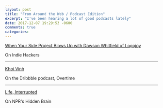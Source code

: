 ```yaml
---
layout: post
title: "From Around the Web / Podcast Edition"
excerpt: "I've been hearing a lot of good podcasts lately"
date: 2017-12-07 19:29:53 -0600
comments: true
categories: 
---
```


[When Your Side Project Blows Up with Dawson Whitfield of Logojoy](https://www.indiehackers.com/podcast/038-dawson-whitfield-of-logojoy)

On Indie Hackers

---

[Khoi Vinh](https://dribbble.com/overtime/2017/11/28/episode-26-khoi-vinh)

On the Dribbble podcast, Overtime

---

[Life, Interrupted](https://www.npr.org/2017/12/01/567834281/radio-replay-life-interrupted)

On NPR's Hidden Brain
